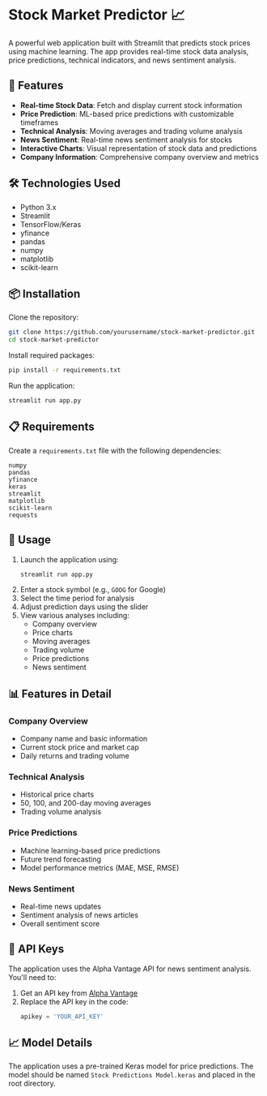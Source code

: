# Stock Market Predictor 📈

A powerful web application built with Streamlit that predicts stock prices using machine learning. The app provides real-time stock data analysis, price predictions, technical indicators, and news sentiment analysis.

## 🌟 Features

- **Real-time Stock Data**: Fetch and display current stock information
- **Price Prediction**: ML-based price predictions with customizable timeframes
- **Technical Analysis**: Moving averages and trading volume analysis
- **News Sentiment**: Real-time news sentiment analysis for stocks
- **Interactive Charts**: Visual representation of stock data and predictions
- **Company Information**: Comprehensive company overview and metrics

## 🛠️ Technologies Used

- Python 3.x
- Streamlit
- TensorFlow/Keras
- yfinance
- pandas
- numpy
- matplotlib
- scikit-learn

## 📦 Installation

Clone the repository:

```bash
git clone https://github.com/yourusername/stock-market-predictor.git
cd stock-market-predictor
```

Install required packages:

```bash
pip install -r requirements.txt
```

Run the application:

```bash
streamlit run app.py
```

## 📋 Requirements

Create a `requirements.txt` file with the following dependencies:

```
numpy
pandas
yfinance
keras
streamlit
matplotlib
scikit-learn
requests
```

## 🚀 Usage

1. Launch the application using:
   ```bash
   streamlit run app.py
   ```
2. Enter a stock symbol (e.g., `GOOG` for Google)
3. Select the time period for analysis
4. Adjust prediction days using the slider
5. View various analyses including:
   - Company overview
   - Price charts
   - Moving averages
   - Trading volume
   - Price predictions
   - News sentiment

## 📊 Features in Detail

### Company Overview
- Company name and basic information
- Current stock price and market cap
- Daily returns and trading volume

### Technical Analysis
- Historical price charts
- 50, 100, and 200-day moving averages
- Trading volume analysis

### Price Predictions
- Machine learning-based price predictions
- Future trend forecasting
- Model performance metrics (MAE, MSE, RMSE)

### News Sentiment
- Real-time news updates
- Sentiment analysis of news articles
- Overall sentiment score

## 🔑 API Keys

The application uses the Alpha Vantage API for news sentiment analysis. You'll need to:

1. Get an API key from [Alpha Vantage](https://www.alphavantage.co/)
2. Replace the API key in the code:
   ```python
   apikey = 'YOUR_API_KEY'
   ```

## 📈 Model Details

The application uses a pre-trained Keras model for price predictions. The model should be named `Stock Predictions Model.keras` and placed in the root directory.
